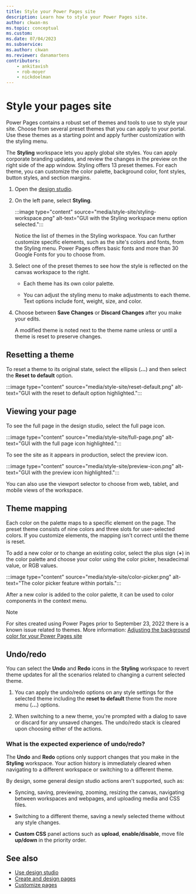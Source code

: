 ```yaml
---
title: Style your Power Pages site
description: Learn how to style your Power Pages site.
author: ckwan-ms
ms.topic: conceptual
ms.custom: 
ms.date: 07/04/2023
ms.subservice:
ms.author: ckwan
ms.reviewer: danamartens
contributors:
    - ankitavish
    - rob-moyer
    - nickdoelman
---
```


# Style your pages site

Power Pages contains a robust set of themes and tools to use to style your site. Choose from several preset themes that you can apply to your portal.  Use these themes as a starting point and apply further customization with the styling menu.

The **Styling** workspace lets you apply global site styles. You can apply corporate branding updates, and review the changes in the preview on the right side of the app window. Styling offers 13 preset themes. For each theme, you can customize the color palette, background color, font styles, button styles, and section margins.

1. Open the [design studio](use-design-studio.md).

1. On the left pane, select **Styling**.

    :::image type="content" source="media/style-site/styling-workspace.png" alt-text="GUI with the Styling workspace menu option selected.":::

    Notice the list of themes in the Styling workspace. You can further customize specific elements, such as the site's colors and fonts, from the Styling menu. Power Pages offers basic fonts and more than 30 Google Fonts for you to choose from.

1. Select one of the preset themes to see how the style is reflected on the canvas workspace to the right. 

    - Each theme has its own color palette.

    - You can adjust the styling menu to make adjustments to each theme. Text options include font, weight, size, and color.

1. Choose between **Save Changes** or **Discard Changes** after you make your edits.

    A modified theme is noted next to the theme name unless or until a theme is reset to preserve changes.

## Resetting a theme

To reset a theme to its original state, select the ellipsis (**...**) and then select the **Reset to default** option.

:::image type="content" source="media/style-site/reset-default.png" alt-text="GUI with the reset to default option highlighted.":::

## Viewing your page

To see the full page in the design studio, select the full page icon.

:::image type="content" source="media/style-site/full-page.png" alt-text="GUI with the full page icon highlighted.":::

To see the site as it appears in production, select the preview icon.

:::image type="content" source="media/style-site/preview-icon.png" alt-text="GUI with the preview icon highlighted.":::

You can also use the viewport selector to choose from web, tablet, and mobile views of the workspace.  

## Theme mapping

Each color on the palette maps to a specific element on the page. The preset theme consists of nine colors and three slots for user-selected colors. If you customize elements, the mapping isn't correct until the theme is reset.  

To add a new color or to change an existing color, select the plus sign (**+**) in the color palette and choose your color using the color picker, hexadecimal value, or RGB values.

:::image type="content" source="media/style-site/color-picker.png" alt-text="The color picker feature within portals.":::

After a new color is added to the color palette, it can be used to color components in the context menu.

> [!NOTE]
> For sites created using Power Pages prior to September 23, 2022 there is a known issue related to themes. More information: [Adjusting the background color for your Power Pages site](../known-issues.md#adjusting-the-background-color-for-your-power-pages-site)

## Undo/redo

You can select the **Undo** and **Redo** icons in the **Styling** workspace to revert theme updates for all the scenarios related to changing a current selected theme.

1. You can apply the undo/redo options on any style settings for the selected theme including the **reset to default** theme from the more menu (**...**) options. 

1. When switching to a new theme, you're prompted with a dialog to save or discard for any unsaved changes. The undo/redo stack is cleared upon choosing either of the actions. 

### What is the expected experience of undo/redo? 

The **Undo** and **Redo** options only support changes that you make in the **Styling** workspace. Your action history is immediately cleared when navigating to a different workspace or switching to a different theme. 

By design, some general design studio actions aren't supported, such as:

- Syncing, saving, previewing, zooming, resizing the canvas, navigating between workspaces and webpages, and uploading media and CSS files. 

- Switching to a different theme, saving a newly selected theme without any style changes. 

- **Custom CSS** panel actions such as **upload**, **enable/disable**, move file **up/down** in the priority order. 

## See also

- [Use design studio](use-design-studio.md)
- [Create and design pages](first-page.md)  
- [Customize pages](customize-pages.md)
